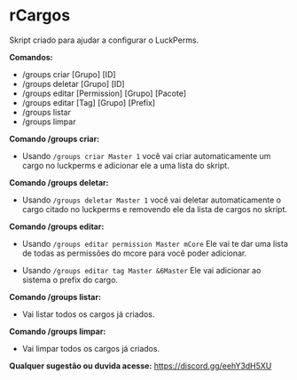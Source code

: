 # rCargos

Skript criado para ajudar a configurar o LuckPerms.

**Comandos:**

- /groups criar [Grupo] [ID]
- /groups deletar [Grupo] [ID]
- /groups editar [Permission] [Grupo] [Pacote]
- /groups editar [Tag] [Grupo] [Prefix]
- /groups listar
- /groups limpar

**Comando /groups criar:**

- Usando `/groups criar Master 1` você vai criar automaticamente um cargo no luckperms e adicionar ele a uma lista do skript.

**Comando /groups deletar:**

- Usando `/groups deletar Master 1` você vai deletar automaticamente o cargo citado no luckperms e removendo ele da lista de cargos no skript.

**Comando /groups editar:**

- Usando `/groups editar permission Master mCore` Ele vai te dar uma lista de todas as permissões do mcore para você poder adicionar.

- Usando `/groups editar tag Master &6Master` Ele vai adicionar ao sistema o prefix do cargo.

**Comando /groups listar:**
 
- Vai listar todos os cargos já criados.

**Comando /groups limpar:**

- Vai limpar todos os cargos já criados.

**Qualquer sugestão ou duvida acesse:** https://discord.gg/eehY3dH5XU
